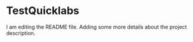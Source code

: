 # TestQuicklabs
I am editing the README file. Adding some more details about the project description.

